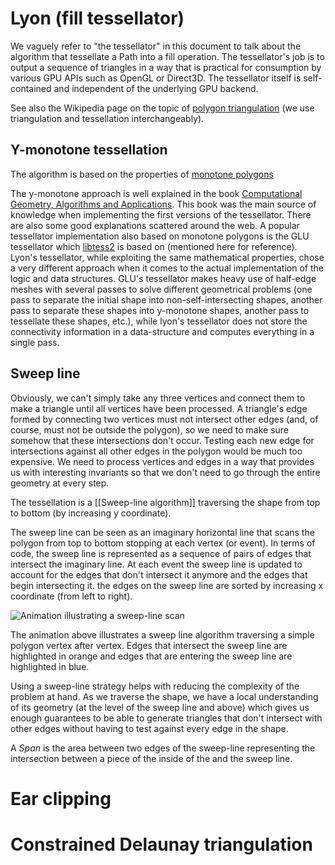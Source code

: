 # Lyon (fill tessellator)

We vaguely refer to "the tessellator" in this document to talk about the algorithm that tessellate a Path into a fill operation. The tessellator's job is to output a sequence of triangles in a way that is practical for consumption by various GPU APIs such as OpenGL or Direct3D. The tessellator itself is self-contained and independent of the underlying GPU backend.

See also the Wikipedia page on the topic of [polygon triangulation](https://en.wikipedia.org/wiki/Polygon_triangulation) (we use triangulation and tessellation interchangeably).

## Y-monotone tessellation

The algorithm is based on the properties of [monotone polygons](https://en.wikipedia.org/wiki/Monotone_polygon)

The y-monotone approach is well explained in the book [Computational Geometry, Algorithms and Applications](http://www.cs.uu.nl/geobook/). This book was the main source of knowledge when implementing the first versions of the tessellator. There are also some good explanations scattered around the web. A popular tessellator implementation also based on monotone polygons is the GLU tessellator which [libtess2](https://github.com/memononen/libtess2) is based on (mentioned here for reference). Lyon's tessellator, while exploiting the same mathematical properties, chose a very different approach when it comes to the actual implementation of the logic and data structures. GLU's tessellator makes heavy use of half-edge meshes with several passes to solve different geometrical problems (one pass to separate the initial shape into non-self-intersecting shapes, another pass to separate these shapes into y-monotone shapes, another pass to tessellate these shapes, etc.), while lyon's tessellator does not store the connectivity information in a data-structure and computes everything in a single pass.

## Sweep line

Obviously, we can't simply take any three vertices and connect them to make a triangle until all vertices have been processed. A triangle's edge formed by connecting two vertices must not intersect other edges (and, of course, must not be outside the polygon), so we need to make sure somehow that these intersections don't occur. Testing each new edge for intersections against all other edges in the polygon would be much too expensive. We need to process vertices and edges in a way that provides us with interesting invariants so that we don't need to go through the entire geometry at every step.

The tessellation is a [[Sweep-line algorithm]] traversing the shape from top to bottom (by increasing y coordinate).

The sweep line can be seen as an imaginary horizontal line that scans the polygon from top to bottom stopping at each vertex (or event). In terms of code, the sweep line is represented as a sequence of pairs of edges that intersect the imaginary line. At each event the sweep line is updated to account for the edges that don't intersect it anymore and the edges that begin intersecting it. the edges on the sweep line are sorted by increasing x coordinate (from left to right).

![Animation illustrating a sweep-line scan](https://raw.githubusercontent.com/nical/lyon/master/assets/wiki/tessellator_sweep.gif)

The animation above illustrates a sweep line algorithm traversing a simple polygon vertex after vertex. Edges that intersect the sweep line are highlighted in orange and edges that are entering the sweep line are highlighted in blue.

Using a sweep-line strategy helps with reducing the complexity of the problem at hand. As we traverse the shape, we have a local understanding of its geometry (at the level of the sweep line and above) which gives us enough guarantees to be able to generate triangles that don't intersect with other edges without having to test against every edge in the shape.

A _Span_ is the area between two edges of the sweep-line representing the intersection between a piece of the inside of the and the sweep line.


# Ear clipping

# Constrained Delaunay triangulation